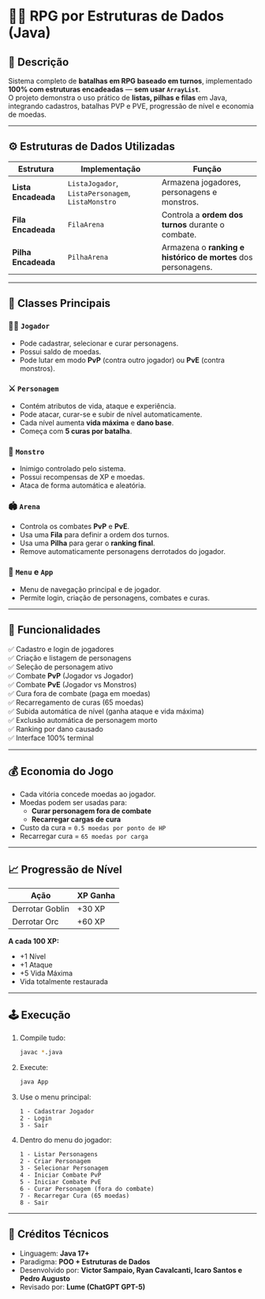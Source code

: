 # 🧙‍♂️ RPG por Estruturas de Dados (Java)

## 📘 Descrição
Sistema completo de **batalhas em RPG baseado em turnos**, implementado **100% com estruturas encadeadas** — **sem usar `ArrayList`**.  
O projeto demonstra o uso prático de **listas, pilhas e filas** em Java, integrando cadastros, batalhas PVP e PVE, progressão de nível e economia de moedas.

---

## ⚙️ Estruturas de Dados Utilizadas

| Estrutura | Implementação | Função |
|------------|----------------|--------|
| **Lista Encadeada** | `ListaJogador`, `ListaPersonagem`, `ListaMonstro` | Armazena jogadores, personagens e monstros. |
| **Fila Encadeada** | `FilaArena` | Controla a **ordem dos turnos** durante o combate. |
| **Pilha Encadeada** | `PilhaArena` | Armazena o **ranking e histórico de mortes** dos personagens. |

---

## 🧩 Classes Principais

### 🧑‍💼 `Jogador`
- Pode cadastrar, selecionar e curar personagens.
- Possui saldo de moedas.
- Pode lutar em modo **PvP** (contra outro jogador) ou **PvE** (contra monstros).

### ⚔️ `Personagem`
- Contém atributos de vida, ataque e experiência.
- Pode atacar, curar-se e subir de nível automaticamente.
- Cada nível aumenta **vida máxima** e **dano base**.
- Começa com **5 curas por batalha**.

### 👹 `Monstro`
- Inimigo controlado pelo sistema.
- Possui recompensas de XP e moedas.
- Ataca de forma automática e aleatória.

### 🏟️ `Arena`
- Controla os combates **PvP** e **PvE**.
- Usa uma **Fila** para definir a ordem dos turnos.
- Usa uma **Pilha** para gerar o **ranking final**.
- Remove automaticamente personagens derrotados do jogador.

### 💾 `Menu` e `App`
- Menu de navegação principal e de jogador.
- Permite login, criação de personagens, combates e curas.

---

## 🧠 Funcionalidades

✅ Cadastro e login de jogadores  
✅ Criação e listagem de personagens  
✅ Seleção de personagem ativo  
✅ Combate **PvP** (Jogador vs Jogador)  
✅ Combate **PvE** (Jogador vs Monstros)  
✅ Cura fora de combate (paga em moedas)  
✅ Recarregamento de curas (65 moedas)  
✅ Subida automática de nível (ganha ataque e vida máxima)  
✅ Exclusão automática de personagem morto  
✅ Ranking por dano causado  
✅ Interface 100% terminal  

---

## 💰 Economia do Jogo
- Cada vitória concede moedas ao jogador.
- Moedas podem ser usadas para:
  - **Curar personagem fora de combate**
  - **Recarregar cargas de cura**
- Custo da cura = `0.5 moedas por ponto de HP`
- Recarregar cura = `65 moedas por carga`

---

## 📈 Progressão de Nível
| Ação | XP Ganha |
|-------|-----------|
| Derrotar Goblin | +30 XP |
| Derrotar Orc | +60 XP |

**A cada 100 XP:**
- +1 Nível  
- +1 Ataque  
- +5 Vida Máxima  
- Vida totalmente restaurada  

---

## 🕹️ Execução

1. Compile tudo:
   ```bash
   javac *.java
   ```

2. Execute:
   ```bash
   java App
   ```

3. Use o menu principal:
   ```
   1 - Cadastrar Jogador
   2 - Login
   3 - Sair
   ```

4. Dentro do menu do jogador:
   ```
   1 - Listar Personagens
   2 - Criar Personagem
   3 - Selecionar Personagem
   4 - Iniciar Combate PvP
   5 - Iniciar Combate PvE
   6 - Curar Personagem (fora do combate)
   7 - Recarregar Cura (65 moedas)
   8 - Sair
   ```

---

## 🧾 Créditos Técnicos
- Linguagem: **Java 17+**
- Paradigma: **POO + Estruturas de Dados**
- Desenvolvido por: **Victor Sampaio, Ryan Cavalcanti, Icaro Santos e Pedro Augusto**
- Revisado por: **Lume (ChatGPT GPT-5)**  
